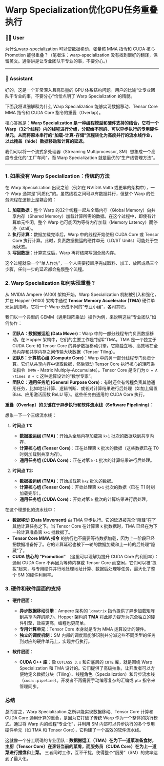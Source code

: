 # Warp Specialization优化GPU任务重叠执行

### 🧑‍💻 User

为什么warp-specialization 可以使数据移动、张量核 MMA 指令和 CUDA 核心 Promotion 能够重叠？（笔者注：warp-specialization 没有找到很好的翻译，保留英文。通俗讲是让专业团队干专业的事，不要分心。）

---

### 🤖 Assistant

好的，这是一个非常深入且高质量的 GPU 体系结构问题。用户的比喻“让专业团队干专业的事，不要分心”恰恰点明了 Warp Specialization 的精髓。

下面我将详细解释为什么 Warp Specialization 能够实现数据移动、Tensor Core MMA 指令和 CUDA Core 指令的重叠（Overlap）。

核心答案是：**Warp Specialization 是一种编程模型和硬件支持的结合，它将一个 Warp（32个线程）内的线程进行分组，分配给不同的、可以异步执行的专用硬件单元，从而将原本串行的“加载-计算-存储”流程转化为高度并行的流水线作业，以此掩盖（hide）数据移动和计算的延迟。**

我们可以将一个流式多处理器（Streaming Multiprocessor, SM）想象成一个高度专业化的“工厂车间”，而 Warp Specialization 就是最优的“生产线管理方法”。

-----

### 1\. 如果没有 Warp Specialization：传统的方法

在 Warp Specialization 出现之前（例如在 NVIDIA Volta 或更早的架构中），一个 Warp 通常是“同质化”的。虽然线程之间可以有数据并行，但整个 Warp 的任务流程在逻辑上是耦合的：

1.  **加载数据**：整个 Warp 的32个线程一起从全局内存（Global Memory）向共享内存（Shared Memory）加载计算所需的数据。在这个过程中，即使有计算单元空闲，整个 Warp 也可能因为等待内存加载（Memory Latency）而停滞（stall）。
2.  **执行计算**：数据加载完毕后，Warp 中的线程开始使用 CUDA Core 或 Tensor Core 执行计算。此时，负责数据搬运的硬件单元（LD/ST Units）可能处于空闲状态。
3.  **写回数据**：计算完成后，Warp 再将结果写回全局内存。

这个过程就像一个“单人作坊”，一个人需要按顺序完成取料、加工、放回成品三个步骤，任何一步的延迟都会拖慢整个流程。

### 2\. Warp Specialization 如何实现重叠？

从 NVIDIA Ampere (A100) 架构开始，Warp Specialization 机制被引入和强化，并在 Hopper (H100) 架构中通过 **Tensor Memory Accelerator (TMA)** 硬件单元达到顶峰。它将一个 Warp 分成不同的“专业小组”，各司其职。

我们以一个典型的 GEMM（通用矩阵乘法）操作为例，来说明这些“专业团队”如何协作：

  * **团队A：数据搬运组 (Data Mover)**：Warp 中的一部分线程专门负责数据移动。在 Hopper 架构中，它们的主要工作是“指挥”TMA。TMA 是一个独立于 CUDA Core 和 Tensor Core 的异步数据移动引擎，它能独立地、高效地在全局内存和共享内存之间传输大块数据（Tensor Tiling）。
  * **团队B：计算核心组 (Compute Core)**：Warp 中的另一部分线程专门负责计算。它们从共享内存中读取数据，然后驱动 Tensor Core 执行核心的矩阵乘法指令（`MMA` - Matrix Multiply-Accumulate）。Tensor Core 是专门为 `D = A \times B + C` 这种运算设计的“数学专家”。
  * **团队C：通用任务组 (General Purpose Core)**：有时还会有线程负责其他通用任务，比如地址计算、逻辑判断、或者对计算结果进行后处理（如加上偏置 Bias、应用激活函数 ReLU 等）。这些任务由通用的 CUDA Core 执行。

**重叠（Overlap）的关键在于异步执行和软件流水线（Software Pipelining）：**

想象一下一个三级流水线：

1.  **时间点 T1:**

      * **数据搬运组 (TMA)**：开始从全局内存加载第 `k+1` 批次的数据块到共享内存。
      * **计算核心组 (Tensor Core)**：正在处理第 `k` 批次的数据（这些数据已在 T0 时刻加载到共享内存）。
      * **通用任务组 (CUDA Core)**：正在对第 `k-1` 批次的计算结果进行后处理。

2.  **时间点 T2:**

      * **数据搬运组 (TMA)**：开始加载第 `k+2` 批次的数据。
      * **计算核心组 (Tensor Core)**：开始处理第 `k+1` 批次的数据（已在 T1 时刻加载完毕）。
      * **通用任务组 (CUDA Core)**：开始对第 `k` 批次的计算结果进行后处理。

在这个理想化的流水线中：

  * **数据移动 (Data Movement)** 由 TMA 异步执行。它的延迟被完全“隐藏”在了其他计算任务之下。当 Tensor Core 在计算第 `k` 批数据时，TMA 已经在为下一轮计算准备第 `k+1` 批数据了。
  * **Tensor Core MMA 指令** 的执行也不需要等待数据加载，因为上一阶段已经把数据准备好了。它的计算延迟也被下一轮的数据加载和上一轮的后处理“隐藏”了。
  * **CUDA 核心的 "Promotion"** （这里可以理解为提升 CUDA Core 的利用率）：通用 CUDA Core 不再因为等待内存或 Tensor Core 而空闲，它们可以被“提拔”起来，与专用硬件并行地处理地址计算、数据后处理等任务，最大化了整个 SM 的硬件利用率。

### 3\. 硬件和软件层面的支持

  * **硬件层面**：

      * **异步数据移动引擎**：Ampere 架构的 `ldmatrix` 指令提供了异步加载矩阵到共享内存的能力。Hopper 架构的 **TMA** 将此能力提升为完全独立的硬件引擎，效率更高，编程也更简单。
      * **专用计算单元**：Tensor Core 本身就是专为 MMA 运算设计的硬件。
      * **独立的调度机制**：SM 内部的调度器能够识别并分派这些不同类型的任务到对应的硬件单元上，实现并行执行。

  * **软件层面**：

      * **CUDA C++ 库**：像 `CUTLASS 3.x` 和它底层的 `CUTE` 库，就是围绕 Warp Specialization 和 TMA 设计的。它们提供了高级抽象，让开发者可以方便地定义数据分块（Tiling）、线程角色（Specialization）和异步流水线（`cuda::pipeline`）。开发者不再需要手动编写复杂的汇编或 `ptx` 指令来管理同步。

### 总结

总而言之，Warp Specialization 之所以能实现数据移动、Tensor Core 计算和 CUDA Core 通用计算的重叠，是因为它打破了传统 Warp 作为一个整体的执行模式。通过将 Warp 内的线程“专业化”，并利用 SM 内部可以异步执行的多个专用硬件单元（如 TMA 和 Tensor Core），它构建了一个高效的软件流水线。

这就像一个分工明确的专业团队：**数据搬运工（TMA）在为下一道菜准备食材，主厨（Tensor Core）在烹饪当前的菜肴，而服务员（CUDA Core）在为上一道菜进行摆盘和上菜。** 三者同时工作，互不干扰，使得整个“厨房”（SM）的效率达到了最大化。